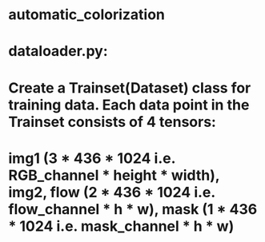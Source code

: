 # automatic_colorization
# dataloader.py: 
#     Create a Trainset(Dataset) class for training data. Each data point in the Trainset consists of 4 tensors: 
#     img1 (3 * 436 * 1024 i.e. RGB_channel * height * width), img2, flow (2 * 436 * 1024 i.e. flow_channel * h * w), mask (1 * 436 * 1024 i.e. mask_channel * h * w)
